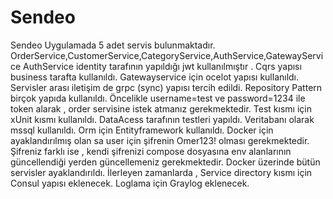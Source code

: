 # Sendeo
Sendeo
Uygulamada 5 adet servis bulunmaktadır. 
OrderService,CustomerService,CategoryService,AuthService,GatewayService
AuthService identity tarafının yapıldığı jwt kullanılmıştır . Cqrs yapısı business tarafta kullanıldı.
Gatewayservice için ocelot yapısı kullanıldı.
Servisler arası iletişim de grpc (sync) yapısı tercih edildi.
Repository Pattern birçok yapıda kullanıldı.
Öncelikle username=test ve password=1234 ile token alarak , order servisine istek atmanız gerekmektedir.
Test kısmı için xUnit kısmı kullanıldı.
DataAcess tarafının testleri yapıldı.
Veritabanı olarak mssql kullanıldı.
Orm için Entityframework kullanıldı.
Docker için ayaklandırılmış olan sa user için şifrenin Omer123! olması gerekmektedir. Şifreniz farklı ise , kendi şifrenizi compose dosyasına env alanlarının güncellendiği yerden güncellemeniz gerekmektedir.
Docker üzerinde bütün servisler ayaklandırıldı.
İlerleyen zamanlarda  , Service directory kısmı için Consul yapısı eklenecek.
Loglama için Graylog eklenecek.
